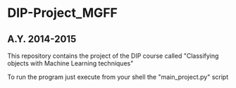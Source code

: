 # DIP-Project_MGFF

## A.Y. 2014-2015
This repository contains the project of the DIP course called "Classifying objects with Machine Learning techniques"

To run the program just execute from your shell the "main_project.py" script
